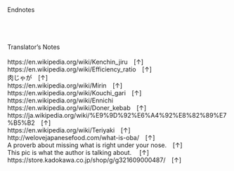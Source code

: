 <br/>
<br/>
Endnotes<br/>
<br/>
<br/>
<br/>
<br/>
Translator’s Notes<br/>
<br/>
https://en.wikipedia.org/wiki/Kenchin_jiru [↑]<br/>
https://en.wikipedia.org/wiki/Efficiency_ratio [↑]<br/>
肉じゃが [↑]<br/>
https://en.wikipedia.org/wiki/Mirin [↑]<br/>
https://en.wikipedia.org/wiki/Kouchi_gari [↑]<br/>
https://en.wikipedia.org/wiki/Ennichi<br/>
https://en.wikipedia.org/wiki/Doner_kebab [↑]<br/>
https://ja.wikipedia.org/wiki/%E9%9D%92%E6%A4%92%E8%82%89%E7%B5%B2 [↑]<br/>
https://en.wikipedia.org/wiki/Teriyaki [↑]<br/>
http://welovejapanesefood.com/what-is-oba/ [↑]<br/>
A proverb about missing what is right under your nose. [↑]<br/>
This pic is what the author is talking about.  [↑]<br/>
https://store.kadokawa.co.jp/shop/g/g321609000487/ [↑]<br/>
<br/>
<br/>
<br/>
